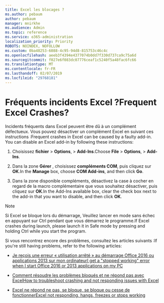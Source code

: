 ```yaml
---
title: Excel les blocages ?
ms.author: pebaum
author: pebaum
manager: mnirkhe
ms.audience: Admin
ms.topic: reference
ms.service: o365-administration
localization_priority: Priority
ROBOTS: NOINDEX, NOFOLLOW
ms.custom: 0ba48253-6088-4c95-94d8-815753c46c4c
ms.openlocfilehash: aeeb3f4394e4377074b0dd7f330d737ca9c75a6d
ms.sourcegitcommit: f027e6f083dc07776ceaf1c5240f5a48fac6fc66
ms.translationtype: MT
ms.contentlocale: fr-FR
ms.lasthandoff: 02/07/2019
ms.locfileid: "29768181"
---
```

# <a name="frequent-excel-crashes"></a><span data-ttu-id="504cd-102">Fréquents incidents Excel ?</span><span class="sxs-lookup"><span data-stu-id="504cd-102">Frequent Excel Crashes?</span></span>

<span data-ttu-id="504cd-p101">Incidents fréquents dans Excel peuvent être dû à un complément défectueux. Vous pouvez désactiver un complément Excel en suivant ces instructions :</span><span class="sxs-lookup"><span data-stu-id="504cd-p101">Frequent crashes in Excel can be caused by a faulty add-in. You can disable an Excel add-in by following these instructions:</span></span>
  
1. <span data-ttu-id="504cd-105">Choisissez **fichier** \> **Options**, \> **Add-Ins**.</span><span class="sxs-lookup"><span data-stu-id="504cd-105">Choose **File** \> **Options**, \> **Add-Ins**.</span></span>
    
2. <span data-ttu-id="504cd-106">Dans la zone **Gérer** , choisissez **compléments COM**, puis cliquez sur **OK**.</span><span class="sxs-lookup"><span data-stu-id="504cd-106">In the **Manage** box, choose **COM Add-ins**, and then click **Go**.</span></span>
    
3. <span data-ttu-id="504cd-107">Dans la zone disponible compléments, désactivez la case à cocher en regard de la macro complémentaire que vous souhaitez désactiver, puis cliquez sur **OK**.</span><span class="sxs-lookup"><span data-stu-id="504cd-107">In the Add-Ins available box, clear the check box next to the add-in that you want to disable, and then click **OK**.</span></span>
    
> [!NOTE]
> <span data-ttu-id="504cd-108">Si Excel se bloque lors du démarrage, Veuillez lancer en mode sans échec en appuyant sur Ctrl pendant que vous démarrez le programme.</span><span class="sxs-lookup"><span data-stu-id="504cd-108">If Excel crashes during launch, please launch it in Safe mode by pressing and holding Ctrl while you start the program.</span></span> 
  
<span data-ttu-id="504cd-109">Si vous rencontrez encore des problèmes, consultez les articles suivants :</span><span class="sxs-lookup"><span data-stu-id="504cd-109">If you're still having problems, refer to the following articles:</span></span>
  
- [<span data-ttu-id="504cd-110">Je reçois une erreur « utilisation arrêté » au démarrage Office 2016 ou applications 2013 sur mon ordinateur</span><span class="sxs-lookup"><span data-stu-id="504cd-110">I get a "stopped working" error when I start Office 2016 or 2013 applications on my PC</span></span>](https://support.office.com/article/52bd7985-4e99-4a35-84c8-2d9b8301a2fa.aspx)
    
- [<span data-ttu-id="504cd-111">Comment résoudre les problèmes bloqués et ne répond pas avec Excel</span><span class="sxs-lookup"><span data-stu-id="504cd-111">How to troubleshoot crashing and not responding issues with Excel</span></span>](https://support.microsoft.com/help/2758592/how-to-troubleshoot-crashing-and-not-responding-issues-with-excel)
    
- [<span data-ttu-id="504cd-112">Excel ne répond ne pas, se bloque, se bloque ou cesse de fonctionner</span><span class="sxs-lookup"><span data-stu-id="504cd-112">Excel not responding, hangs, freezes or stops working</span></span>](https://support.office.com/article/37e7d3c9-9e84-40bf-a805-4ca6853a1ff4.aspx)
    
